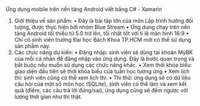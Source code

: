 Ứng dụng mobile trên nền tảng Android
viết bằng C# - Xamarin
1.	Giới thiệu về sản phẩm:
• Đây là bài tập lớn của môn Lập trình hướng đối tượng, được thực hiện bởi nhóm Blue Stream
•	Ứng dụng chạy trên nền tảng Android tối thiểu từ 5.0 trở lên, tối nhất tốt với tỉ lệ màn hình 16:9
•	Chỉ có sinh viên trường Đại học Bách Khoa TP.HCM mới có thể sử dụng sản phầm này.
2.	Các chức năng dự kiến:
•	Đăng nhập: sinh viên sẽ dùng tài khoản MyBK của mỗi cá nhân để đăng nhập vào ứng dụng. Đây là bước quan trọng và bắt buộc nếu muốn sử dụng các chức năng khác.
•	Xem thời khóa biểu: giao diện đầu tiên sẽ thời khóa biểu của tuần học tương ứng
•	Xem lịch thi: sinh viên cũng có thể xem lịch thi.
•	Thi thử: ứng dụng sẽ có dữ liệu câu hỏi của một số môn học (SQLite), sinh viên có thể làm và xem kết quả (điểm, các câu trả lời đúng/sai), ứng dụng cũng sẽ đếm ngược với lượng thời gian như thi thật.
